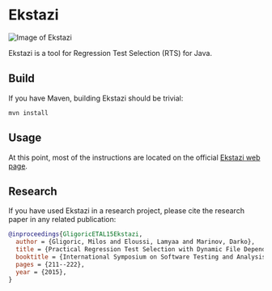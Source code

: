 Ekstazi
=======

![Image of Ekstazi](http://ekstazi.org/Ekstazi.png)

Ekstazi is a tool for Regression Test Selection (RTS) for Java.

## Build

If you have Maven, building Ekstazi should be trivial:
```
mvn install
```

## Usage

At this point, most of the instructions are located on the official
[Ekstazi web page](http://ekstazi.org/).

## Research

If you have used Ekstazi in a research project, please cite
the research paper in any related publication:
```bibtex
@inproceedings{GligoricETAL15Ekstazi,
  author = {Gligoric, Milos and Eloussi, Lamyaa and Marinov, Darko},
  title = {Practical Regression Test Selection with Dynamic File Dependencies},
  booktitle = {International Symposium on Software Testing and Analysis},
  pages = {211--222},
  year = {2015},
}
```
